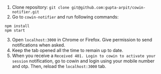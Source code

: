 1. Clone repository: `git clone git@github.com:gupta-arpit/cowin-notifier.git`
2. Go to `cowin-notifier` and run following commands:
 ```
npm install
npm start
```
3. Open `localhost:3000` in Chrome or Firefox. Give permission to send notifications when asked.
4. Keep the tab opened all the time to remain up to date.
5. When you receive a `Received 401. Login to cowin to activate your session` notification, go to cowin and login using your mobile number and otp. Then, reload the `localhost:3000` tab.
